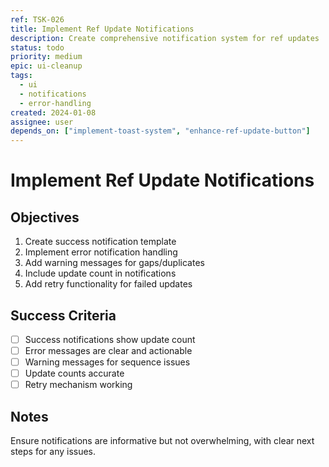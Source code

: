 ```yaml
---
ref: TSK-026
title: Implement Ref Update Notifications
description: Create comprehensive notification system for ref updates
status: todo
priority: medium
epic: ui-cleanup
tags:
  - ui
  - notifications
  - error-handling
created: 2024-01-08
assignee: user
depends_on: ["implement-toast-system", "enhance-ref-update-button"]
---
```


# Implement Ref Update Notifications

## Objectives
1. Create success notification template
2. Implement error notification handling
3. Add warning messages for gaps/duplicates
4. Include update count in notifications
5. Add retry functionality for failed updates

## Success Criteria
- [ ] Success notifications show update count
- [ ] Error messages are clear and actionable
- [ ] Warning messages for sequence issues
- [ ] Update counts accurate
- [ ] Retry mechanism working

## Notes
Ensure notifications are informative but not overwhelming, with clear next steps for any issues. 
